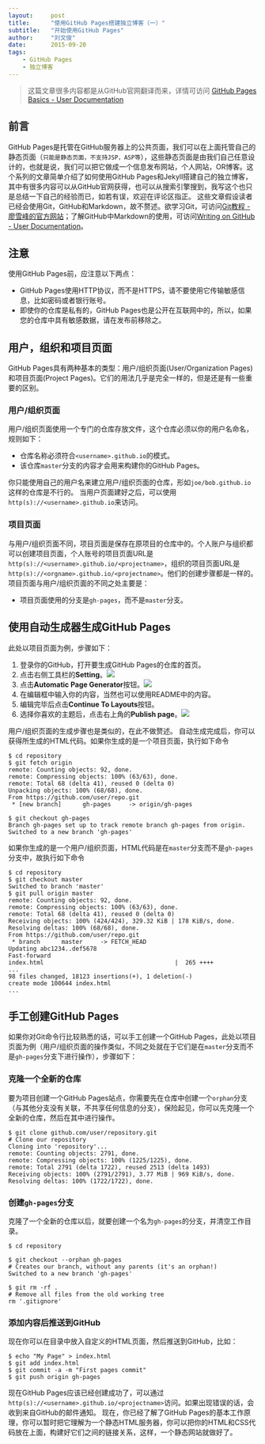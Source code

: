 ```yaml
---
layout:     post
title:      "使用GitHub Pages搭建独立博客（一）"
subtitle:   "开始使用GitHub Pages"
author:     "刘文俊"
date:       2015-09-20
tags:
    - GitHub Pages
    - 独立博客
---
```


> 这篇文章很多内容都是从GitHub官网翻译而来，详情可访问 [GitHub Pages Basics - User Documentation](https://help.github.com/categories/github-pages-basics/)

## 前言
GitHub Pages是托管在GitHub服务器上的公共页面，我们可以在上面托管自己的静态页面（`只能是静态页面，不支持JSP，ASP等`），这些静态页面是由我们自己任意设计的，也就是说，我们可以把它做成一个信息发布网站，个人网站，OR博客。这个系列的文章简单介绍了如何使用GitHub Pages和Jekyll搭建自己的独立博客，其中有很多内容可以从GitHub官网获得，也可以从搜索引擎搜到，我写这个也只是总结一下自己的经验而已，如若有误，欢迎在评论区指正。
这些文章假设读者已经会使用Git，GitHub和Markdown，故不赘述。欲学习Git，可访问[Git教程 - 廖雪峰的官方网站](http://www.liaoxuefeng.com/wiki/0013739516305929606dd18361248578c67b8067c8c017b000)；了解GitHub中Markdown的使用，可访问[Writing on GitHub - User Documentation](https://help.github.com/categories/writing-on-github/)。

## 注意
使用GitHub Pages前，应注意以下两点：

 - GitHub Pages使用HTTP协议，而不是HTTPS，请不要使用它传输敏感信息，比如密码或者银行账号。
 - 即使你的仓库是私有的，GitHub Pages也是公开在互联网中的，所以，如果您的仓库中具有敏感数据，请在发布前移除之。

## 用户，组织和项目页面
GitHub Pages具有两种基本的类型：用户/组织页面(User/Organization Pages)和项目页面(Project Pages)。它们的用法几乎是完全一样的，但是还是有一些重要的区别。

### 用户/组织页面
用户/组织页面使用一个专门的仓库存放文件，这个仓库必须以你的用户名命名，规则如下：

 - 仓库名称必须符合`<username>.github.io`的模式。
 - 该仓库`master`分支的内容才会用来构建你的GitHub Pages。

你只能使用自己的用户名来建立用户/组织页面的仓库，形如`joe/bob.github.io`这样的仓库是不行的。
当用户页面建好之后，可以使用`http(s)://<username>.github.io`来访问。

### 项目页面
与用户/组织页面不同，项目页面是保存在原项目的仓库中的。个人账户与组织都可以创建项目页面，个人账号的项目页面URL是`http(s)://<username>.github.io/<projectname>`，组织的项目页面URL是`http(s)://<orgname>.github.io/<projectname>`。他们的创建步骤都是一样的。
项目页面与用户/组织页面的不同之处主要是：

 - 项目页面使用的分支是`gh-pages`，而不是`master`分支。

## 使用自动生成器生成GitHub Pages
此处以项目页面为例，步骤如下：

1. 登录你的GitHub，打开要生成GitHub Pages的仓库的首页。
2. 点击右侧工具栏的**Setting**。![](https://www.liuwj.me/files/in-post/independent-blog-repo-actions-settings.png)
3. 点击**Automatic Page Generator**按钮。![](https://www.liuwj.me/files/in-post/independent-blog-pages-automatic-page-generator.png)
4. 在编辑框中输入你的内容，当然也可以使用README中的内容。
5. 编辑完毕后点击**Continue To Layouts**按钮。
6. 选择你喜欢的主题后，点击右上角的**Publish page**。![](https://www.liuwj.me/files/in-post/independent-blog-page-generator-picker.png)

用户/组织页面的生成步骤也是类似的，在此不做赘述。
自动生成完成后，你可以获得所生成的HTML代码。如果你生成的是一个项目页面，执行如下命令

	$ cd repository
	$ git fetch origin
	remote: Counting objects: 92, done.
	remote: Compressing objects: 100% (63/63), done.
	remote: Total 68 (delta 41), reused 0 (delta 0)
	Unpacking objects: 100% (68/68), done.
	From https://github.com/user/repo.git
	 * [new branch]      gh-pages     -> origin/gh-pages
	
	$ git checkout gh-pages
	Branch gh-pages set up to track remote branch gh-pages from origin.
	Switched to a new branch 'gh-pages'

如果你生成的是一个用户/组织页面，HTML代码是在`master`分支而不是`gh-pages`分支中，故执行如下命令

	$ cd repository
	$ git checkout master
	Switched to branch 'master'
	$ git pull origin master
	remote: Counting objects: 92, done.
	remote: Compressing objects: 100% (63/63), done.
	remote: Total 68 (delta 41), reused 0 (delta 0)
	Receiving objects: 100% (424/424), 329.32 KiB | 178 KiB/s, done.
	Resolving deltas: 100% (68/68), done.
	From https://github.com/user/repo.git
	 * branch      master     -> FETCH_HEAD
	Updating abc1234..def5678
	Fast-forward
	index.html                                     |  265 ++++
	...
	98 files changed, 18123 insertions(+), 1 deletion(-)
	create mode 100644 index.html
	...

## 手工创建GitHub Pages
如果你对Git命令行比较熟悉的话，可以手工创建一个GitHub Pages，此处以项目页面为例（用户/组织页面的操作类似，不同之处就在于它们是在`master`分支而不是`gh-pages`分支下进行操作），步骤如下：

### 克隆一个全新的仓库
要为项目创建一个GitHub Pages站点，你需要先在仓库中创建一个`orphan`分支（与其他分支没有关联，不共享任何信息的分支），保险起见，你可以先克隆一个全新的仓库，然后在其中进行操作。

	$ git clone github.com/user/repository.git
	# Clone our repository
	Cloning into 'repository'...
	remote: Counting objects: 2791, done.
	remote: Compressing objects: 100% (1225/1225), done.
	remote: Total 2791 (delta 1722), reused 2513 (delta 1493)
	Receiving objects: 100% (2791/2791), 3.77 MiB | 969 KiB/s, done.
	Resolving deltas: 100% (1722/1722), done.

### 创建`gh-pages`分支
克隆了一个全新的仓库以后，就要创建一个名为`gh-pages`的分支，并清空工作目录。

	$ cd repository
	
	$ git checkout --orphan gh-pages
	# Creates our branch, without any parents (it's an orphan!)
	Switched to a new branch 'gh-pages'
	
	$ git rm -rf .
	# Remove all files from the old working tree
	rm '.gitignore'

### 添加内容后推送到GitHub
现在你可以在目录中放入自定义的HTML页面，然后推送到GitHub，比如：

	$ echo "My Page" > index.html
	$ git add index.html
	$ git commit -a -m "First pages commit"
	$ git push origin gh-pages

现在GitHub Pages应该已经创建成功了，可以通过`http(s)://<username>.github.io/<projectname>`访问。如果出现错误的话，会收到来自GitHub的邮件通知。
现在，你已经了解了GitHub Pages的基本工作原理，你可以暂时把它理解为一个静态HTML服务器，你可以把你的HTML和CSS代码放在上面，构建好它们之间的链接关系，这样，一个静态网站就做好了。